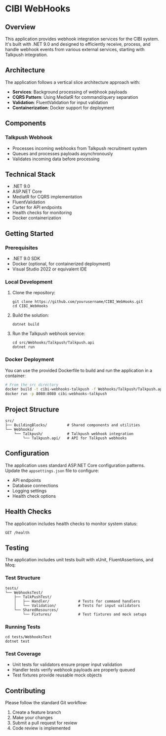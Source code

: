 # CIBI WebHooks

## Overview

This application provides webhook integration services for the CIBI system. It's built with .NET 9.0 and designed to efficiently receive, process, and handle webhook events from various external services, starting with Talkpush integration.

## Architecture

The application follows a vertical slice architecture approach with:

- **Services**: Background processing of webhook payloads
- **CQRS Pattern**: Using MediatR for command/query separation
- **Validation**: FluentValidation for input validation
- **Containerization**: Docker support for deployment

## Components

### Talkpush Webhook

- Processes incoming webhooks from Talkpush recruitment system
- Queues and processes payloads asynchronously
- Validates incoming data before processing

## Technical Stack

- .NET 9.0
- ASP.NET Core
- MediatR for CQRS implementation
- FluentValidation
- Carter for API endpoints
- Health checks for monitoring
- Docker containerization

## Getting Started

### Prerequisites

- .NET 9.0 SDK
- Docker (optional, for containerized deployment)
- Visual Studio 2022 or equivalent IDE

### Local Development

1. Clone the repository:

   ```
   git clone https://github.com/yourusername/CIBI_WebHooks.git
   cd CIBI_WebHooks
   ```

2. Build the solution:

   ```
   dotnet build
   ```

3. Run the Talkpush webhook service:
   ```
   cd src/Webhooks/Talkpush/Talkpush.api
   dotnet run
   ```

### Docker Deployment

You can use the provided Dockerfile to build and run the application in a container:

```bash
# From the src directory
docker build -t cibi-webhooks-talkpush -f Webhooks/Talkpush/Talkpush.api/Dockerfile .
docker run -p 8080:8080 cibi-webhooks-talkpush
```

## Project Structure

```
src/
├── BuildingBlocks/         # Shared components and utilities
└── Webhooks/
    └── Talkpush/           # Talkpush webhook integration
        └── Talkpush.api/   # API for Talkpush webhooks
```

## Configuration

The application uses standard ASP.NET Core configuration patterns. Update the `appsettings.json` file to configure:

- API endpoints
- Database connections
- Logging settings
- Health check options

## Health Checks

The application includes health checks to monitor system status:

```
GET /health
```

## Testing

The application includes unit tests built with xUnit, FluentAssertions, and Moq:

### Test Structure

```
tests/
└── WebhooksTest/
    ├── TalkPushTest/
    │   ├── Handler/             # Tests for command handlers
    │   └── Validation/          # Tests for input validators
    └── SharedResources/
        └── Fixtures/            # Test fixtures and mock setups
```

### Running Tests

```
cd tests/WebhooksTest
dotnet test
```

### Test Coverage

- Unit tests for validators ensure proper input validation
- Handler tests verify webhook payloads are properly queued
- Test fixtures provide reusable mock objects

## Contributing

Please follow the standard Git workflow:

1. Create a feature branch
2. Make your changes
3. Submit a pull request for review
4. Code review is implemented
